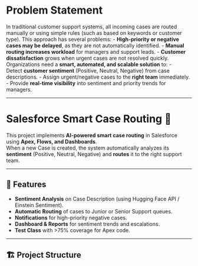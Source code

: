 # Problem Statement
In traditional customer support systems, all incoming cases are routed manually or using simple rules (such as based on keywords or customer type). This approach has several problems:
  - **High-priority or negative cases may be delayed**, as they are not automatically identified.
  - **Manual routing increases workload** for managers and support leads.
  - **Customer dissatisfaction** grows when urgent cases are not resolved quickly. Organizations need a **smart, automated, and scalable solution** to:
    - Detect **customer sentiment** (Positive, Neutral, Negative) from case descriptions.
    - Assign urgent/negative cases to the **right team** immediately.
    - Provide **real-time visibility** into sentiment and priority trends for managers.

---
# Salesforce Smart Case Routing 🚀

This project implements **AI-powered smart case routing** in Salesforce using **Apex, Flows, and Dashboards**.  
When a new Case is created, the system automatically analyzes its **sentiment** (Positive, Neutral, Negative) and **routes** it to the right support team.  

---

## 📌 Features
- **Sentiment Analysis** on Case Description (using Hugging Face API / Einstein Sentiment).
- **Automatic Routing** of cases to Junior or Senior Support queues.
- **Notifications** for high-priority negative cases.
- **Dashboard & Reports** for sentiment trends and escalations.
- **Test Class** with >75% coverage for Apex code.

---

## 🏗️ Project Structure
